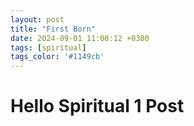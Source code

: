 ```yaml
---
layout: post
title: "First Born"
date: 2024-09-01 11:00:12 +0300
tags: [spiritual]
tags_color: '#1149cb'
---
```

# Hello Spiritual 1 Post 
